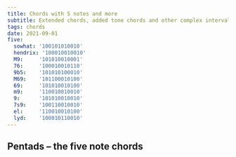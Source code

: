 ```yaml
---
title: Chords with 5 notes and more
subtitle: Extended chords, added tone chords and other complex interval combinations
tags: chords
date: 2021-09-01
five:
  sowhat: '100101010010'
  hendrix: '100010010010'
  M9:     '101010010001'
  76:     '100010010110'
  9b5:    '101010100010'
  M69:    '101100010100'
  69:     '101010010100'
  m9:     '110010010010'
  9:      '101010010010'
  7s9:    '100110010010'
  el:     '110010010100'
  lyd:    '100010110010'
---
```



## Pentads – the five note chords

<chroma-profile :chroma="chord" v-for="chord in $frontmatter.five" :key="chord" />

<youtube-embed video="RFH1LD4KdWs" />